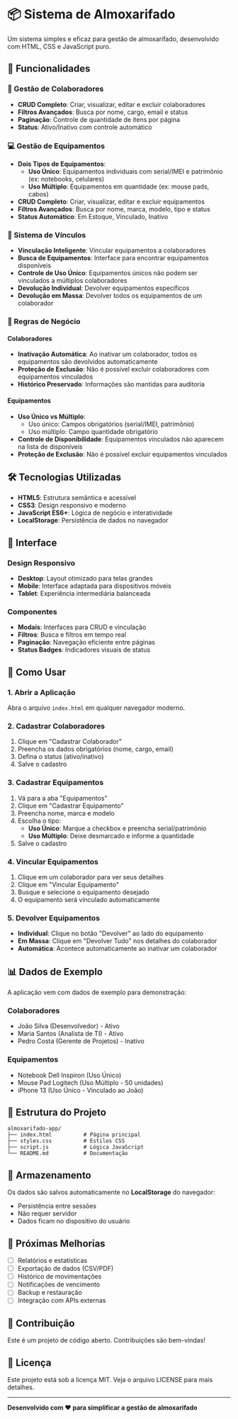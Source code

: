 # 📦 Sistema de Almoxarifado

Um sistema simples e eficaz para gestão de almoxarifado, desenvolvido com HTML, CSS e JavaScript puro.

## 🚀 Funcionalidades

### 👥 Gestão de Colaboradores
- **CRUD Completo**: Criar, visualizar, editar e excluir colaboradores
- **Filtros Avançados**: Busca por nome, cargo, email e status
- **Paginação**: Controle de quantidade de itens por página
- **Status**: Ativo/Inativo com controle automático

### 💻 Gestão de Equipamentos
- **Dois Tipos de Equipamentos**:
  - **Uso Único**: Equipamentos individuais com serial/IMEI e patrimônio (ex: notebooks, celulares)
  - **Uso Múltiplo**: Equipamentos em quantidade (ex: mouse pads, cabos)
- **CRUD Completo**: Criar, visualizar, editar e excluir equipamentos
- **Filtros Avançados**: Busca por nome, marca, modelo, tipo e status
- **Status Automático**: Em Estoque, Vinculado, Inativo

### 🔗 Sistema de Vínculos
- **Vinculação Inteligente**: Vincular equipamentos a colaboradores
- **Busca de Equipamentos**: Interface para encontrar equipamentos disponíveis
- **Controle de Uso Único**: Equipamentos únicos não podem ser vinculados a múltiplos colaboradores
- **Devolução Individual**: Devolver equipamentos específicos
- **Devolução em Massa**: Devolver todos os equipamentos de um colaborador

### 🏢 Regras de Negócio

#### Colaboradores
- **Inativação Automática**: Ao inativar um colaborador, todos os equipamentos são devolvidos automaticamente
- **Proteção de Exclusão**: Não é possível excluir colaboradores com equipamentos vinculados
- **Histórico Preservado**: Informações são mantidas para auditoria

#### Equipamentos
- **Uso Único vs Múltiplo**:
  - Uso único: Campos obrigatórios (serial/IMEI, patrimônio)
  - Uso múltiplo: Campo quantidade obrigatório
- **Controle de Disponibilidade**: Equipamentos vinculados não aparecem na lista de disponíveis
- **Proteção de Exclusão**: Não é possível excluir equipamentos vinculados

## 🛠️ Tecnologias Utilizadas

- **HTML5**: Estrutura semântica e acessível
- **CSS3**: Design responsivo e moderno
- **JavaScript ES6+**: Lógica de negócio e interatividade
- **LocalStorage**: Persistência de dados no navegador

## 📱 Interface

### Design Responsivo
- **Desktop**: Layout otimizado para telas grandes
- **Mobile**: Interface adaptada para dispositivos móveis
- **Tablet**: Experiência intermediária balanceada

### Componentes
- **Modais**: Interfaces para CRUD e vinculação
- **Filtros**: Busca e filtros em tempo real
- **Paginação**: Navegação eficiente entre páginas
- **Status Badges**: Indicadores visuais de status

## 🚀 Como Usar

### 1. Abrir a Aplicação
Abra o arquivo `index.html` em qualquer navegador moderno.

### 2. Cadastrar Colaboradores
1. Clique em "Cadastrar Colaborador"
2. Preencha os dados obrigatórios (nome, cargo, email)
3. Defina o status (ativo/inativo)
4. Salve o cadastro

### 3. Cadastrar Equipamentos
1. Vá para a aba "Equipamentos"
2. Clique em "Cadastrar Equipamento"
3. Preencha nome, marca e modelo
4. Escolha o tipo:
   - **Uso Único**: Marque a checkbox e preencha serial/patrimônio
   - **Uso Múltiplo**: Deixe desmarcado e informe a quantidade
5. Salve o cadastro

### 4. Vincular Equipamentos
1. Clique em um colaborador para ver seus detalhes
2. Clique em "Vincular Equipamento"
3. Busque e selecione o equipamento desejado
4. O equipamento será vinculado automaticamente

### 5. Devolver Equipamentos
- **Individual**: Clique no botão "Devolver" ao lado do equipamento
- **Em Massa**: Clique em "Devolver Tudo" nos detalhes do colaborador
- **Automática**: Acontece automaticamente ao inativar um colaborador

## 📊 Dados de Exemplo

A aplicação vem com dados de exemplo para demonstração:

### Colaboradores
- João Silva (Desenvolvedor) - Ativo
- Maria Santos (Analista de TI) - Ativo  
- Pedro Costa (Gerente de Projetos) - Inativo

### Equipamentos
- Notebook Dell Inspiron (Uso Único)
- Mouse Pad Logitech (Uso Múltiplo - 50 unidades)
- iPhone 13 (Uso Único - Vinculado ao João)

## 🔧 Estrutura do Projeto

```
almoxarifado-app/
├── index.html          # Página principal
├── styles.css          # Estilos CSS
├── script.js           # Lógica JavaScript
└── README.md           # Documentação
```

## 💾 Armazenamento

Os dados são salvos automaticamente no **LocalStorage** do navegador:
- Persistência entre sessões
- Não requer servidor
- Dados ficam no dispositivo do usuário

## 🎯 Próximas Melhorias

- [ ] Relatórios e estatísticas
- [ ] Exportação de dados (CSV/PDF)
- [ ] Histórico de movimentações
- [ ] Notificações de vencimento
- [ ] Backup e restauração
- [ ] Integração com APIs externas

## 🤝 Contribuição

Este é um projeto de código aberto. Contribuições são bem-vindas!

## 📄 Licença

Este projeto está sob a licença MIT. Veja o arquivo LICENSE para mais detalhes.

---

**Desenvolvido com ❤️ para simplificar a gestão de almoxarifado**

